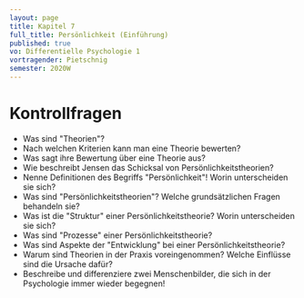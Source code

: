 ```yaml
---
layout: page
title: Kapitel 7
full_title: Persönlichkeit (Einführung)
published: true
vo: Differentielle Psychologie 1
vortragender: Pietschnig
semester: 2020W
---
```


# Kontrollfragen

* Was sind "Theorien"?
* Nach welchen Kriterien kann man eine Theorie bewerten?
* Was sagt ihre Bewertung über eine Theorie aus?
* Wie beschreibt Jensen das Schicksal von Persönlichkeitstheorien?
* Nenne Definitionen des Begriffs "Persönlichkeit"! Worin unterscheiden sie sich?
* Was sind "Persönlichkeitstheorien"? Welche grundsätzlichen Fragen behandeln sie?
* Was ist die "Struktur" einer Persönlichkeitstheorie? Worin unterscheiden sie sich?
* Was sind "Prozesse" einer Persönlichkeitstheorie?
* Was sind Aspekte der "Entwicklung" bei einer Persönlichkeitstheorie?
* Warum sind Theorien in der Praxis voreingenommen? Welche Einflüsse sind die Ursache dafür?
* Beschreibe und differenziere zwei Menschenbilder, die sich in der Psychologie immer wieder begegnen!
